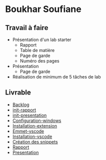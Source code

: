 # Boukhar Soufiane

## Travail à faire

- Présentation d'un lab starter
  - Rapport
  - Table de matière
  - Page de garde
  - Numéro des pages
- Présentation
  - Page de garde
- Réalisation de minimum de 5 tâches de lab
  
## Livrable

- [Backlog](https://github.com/labs-web/lab-starter/issues/1)
- [init-rapport](https://github.com/labs-web/lab-starter/issues/17)
- [init-presentation](https://github.com/labs-web/lab-starter/issues/15)
- [Configuration-windows](https://github.com/labs-web/lab-starter/issues/2)
- [Installation-extension](https://github.com/labs-web/lab-starter/issues/3)
- [Emmet-vscode](https://github.com/labs-web/lab-starter/issues/20)
- [Installation-vscode](https://github.com/labs-web/lab-starter/issues/26)
- [Création des snippets](https://github.com/labs-web/lab-starter/issues/31)
- [Rapport](https://github.com/labs-web/lab-starter/issues/36)
- [Presentation](https://github.com/labs-web/lab-starter/issues/37)


